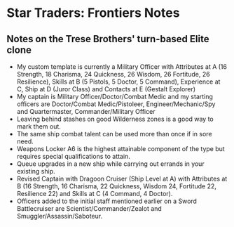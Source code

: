 # Star Traders: Frontiers Notes
## Notes on the Trese Brothers' turn-based Elite clone

* My custom template is currently a Military Officer with Attributes at A (16
  Strength, 18 Charisma, 24 Quickness, 26 Wisdom, 26 Fortitude, 26
  Resilience), Skills at B (5 Pistols, 5 Doctor, 5 Command), Experience at C,
  Ship at D (Juror Class) and Contacts at E (Gestalt Explorer)
* My captain is Military Officer/Doctor/Combat Medic and my starting officers
  are Doctor/Combat Medic/Pistoleer, Engineer/Mechanic/Spy and Quartermaster,
  Commander/Military Officer
* Leaving behind stashes on good Wilderness zones is a good way to mark them
  out.
* The same ship combat talent can be used more than once if in sore need.
* Weapons Locker A6 is the highest attainable component of the type but
  requires special qualifications to attain.
* Queue upgrades in a new ship while carrying out errands in your existing
  ship.
* Revised Captain with Dragoon Cruiser (Ship Level at A) with Attributes at B
  (16 Strength, 16 Charisma, 22 Quickness, Wisdom 24, Fortitude 22, Resilience
  22) and Skills at C (4 Command, 4 Doctor).
* Officers added to the initial staff mentioned earlier on a Sword
  Battlecruiser are Scientist/Commander/Zealot and Smuggler/Assassin/Saboteur.
